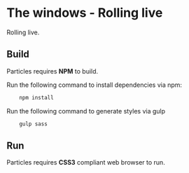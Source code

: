 # The windows - Rolling live

Rolling live.

## Build

Particles requires **NPM** to build.

Run the following command to install dependencies via npm:

```sh
    npm install
```

Run the following command to generate styles via gulp

```sh
    gulp sass
```

## Run

Particles requires **CSS3** compliant web browser to run.
